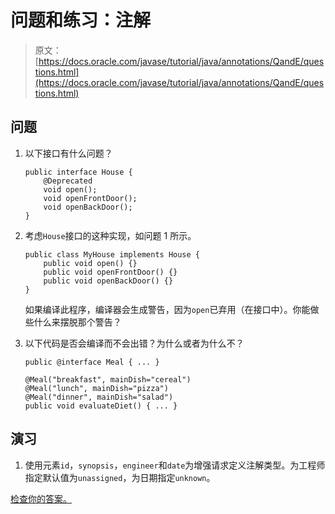 # 问题和练习：注解

> 原文： [https://docs.oracle.com/javase/tutorial/java/annotations/QandE/questions.html](https://docs.oracle.com/javase/tutorial/java/annotations/QandE/questions.html)

## 问题

1.  以下接口有什么问题？

    ```
    public interface House {
        @Deprecated
        void open();
        void openFrontDoor();
        void openBackDoor();
    }

    ```

2.  考虑`House`接口的这种实现，如问题 1 所示。

    ```
    public class MyHouse implements House {
        public void open() {}
        public void openFrontDoor() {}
        public void openBackDoor() {}
    }

    ```

    如果编译此程序，编译器会生成警告，因为`open`已弃用（在接口中）。你能做些什么来摆脱那个警告？

3.  以下代码是否会编译而不会出错？为什么或者为什么不？

    ```
    public @interface Meal { ... }

    @Meal("breakfast", mainDish="cereal")
    @Meal("lunch", mainDish="pizza")
    @Meal("dinner", mainDish="salad")
    public void evaluateDiet() { ... }

    ```

## 演习

1.  使用元素`id`，`synopsis`，`engineer`和`date`为增强请求定义注解类型。为工程师指定默认值为`unassigned`，为日期指定`unknown`。

[检查你的答案。](answers.html)